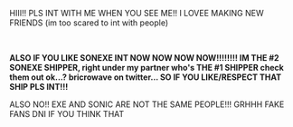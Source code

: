 HIII!! PLS INT WITH ME WHEN YOU SEE ME!! I LOVEE MAKING NEW FRIENDS (im too scared to int with people)

 ⠀⠀⠀⠀⠀⠀⠀⠀⠀⠀⠀⠀⠀⠀⠀⠀⠀⠀⠀⠀⠀⠀⠀⠀⠀⠀
 
**ALSO IF YOU LIKE SONEXE INT NOW NOW NOW NOW!!!!!!!! IM THE #2 SONEXE SHIPPER, right under my partner who's THE #1 SHIPPER check them out ok...? bricrowave on twitter...
SO IF YOU LIKE/RESPECT THAT SHIP PLS INT!!!**

ALSO NO!! EXE AND SONIC ARE NOT THE SAME PEOPLE!!! GRHHH FAKE FANS DNI IF YOU THINK THAT
